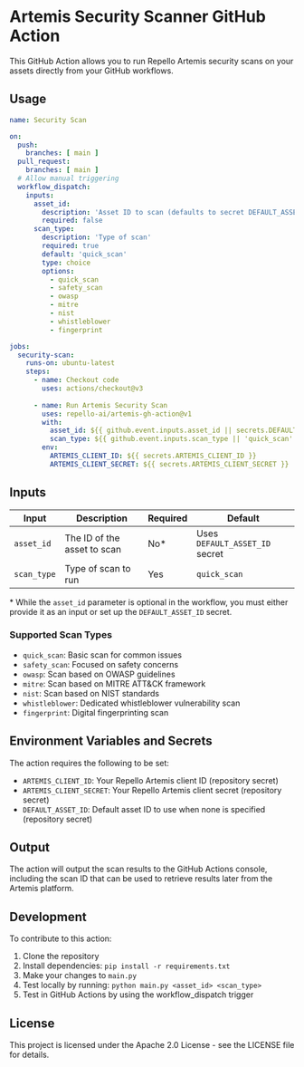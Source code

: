 # Artemis Security Scanner GitHub Action

This GitHub Action allows you to run Repello Artemis security scans on your assets directly from your GitHub workflows.

## Usage

```yaml
name: Security Scan

on:
  push:
    branches: [ main ]
  pull_request:
    branches: [ main ]
  # Allow manual triggering
  workflow_dispatch:
    inputs:
      asset_id:
        description: 'Asset ID to scan (defaults to secret DEFAULT_ASSET_ID if not provided)'
        required: false
      scan_type:
        description: 'Type of scan'
        required: true
        default: 'quick_scan'
        type: choice
        options:
          - quick_scan
          - safety_scan
          - owasp
          - mitre
          - nist
          - whistleblower
          - fingerprint

jobs:
  security-scan:
    runs-on: ubuntu-latest
    steps:
      - name: Checkout code
        uses: actions/checkout@v3
      
      - name: Run Artemis Security Scan
        uses: repello-ai/artemis-gh-action@v1
        with:
          asset_id: ${{ github.event.inputs.asset_id || secrets.DEFAULT_ASSET_ID }}
          scan_type: ${{ github.event.inputs.scan_type || 'quick_scan' }}
        env:
          ARTEMIS_CLIENT_ID: ${{ secrets.ARTEMIS_CLIENT_ID }}
          ARTEMIS_CLIENT_SECRET: ${{ secrets.ARTEMIS_CLIENT_SECRET }}
```

## Inputs

| Input | Description | Required | Default |
|-------|-------------|----------|---------|
| `asset_id` | The ID of the asset to scan | No* | Uses `DEFAULT_ASSET_ID` secret |
| `scan_type` | Type of scan to run | Yes | `quick_scan` |

\* While the `asset_id` parameter is optional in the workflow, you must either provide it as an input or set up the `DEFAULT_ASSET_ID` secret.

### Supported Scan Types

- `quick_scan`: Basic scan for common issues
- `safety_scan`: Focused on safety concerns
- `owasp`: Scan based on OWASP guidelines
- `mitre`: Scan based on MITRE ATT&CK framework
- `nist`: Scan based on NIST standards
- `whistleblower`: Dedicated whistleblower vulnerability scan
- `fingerprint`: Digital fingerprinting scan

## Environment Variables and Secrets

The action requires the following to be set:

- `ARTEMIS_CLIENT_ID`: Your Repello Artemis client ID (repository secret)
- `ARTEMIS_CLIENT_SECRET`: Your Repello Artemis client secret (repository secret)
- `DEFAULT_ASSET_ID`: Default asset ID to use when none is specified (repository secret)

## Output

The action will output the scan results to the GitHub Actions console, including the scan ID that can be used to retrieve results later from the Artemis platform.

## Development

To contribute to this action:

1. Clone the repository
2. Install dependencies: `pip install -r requirements.txt`
3. Make your changes to `main.py`
4. Test locally by running: `python main.py <asset_id> <scan_type>`
5. Test in GitHub Actions by using the workflow_dispatch trigger

## License

This project is licensed under the Apache 2.0 License - see the LICENSE file for details.

